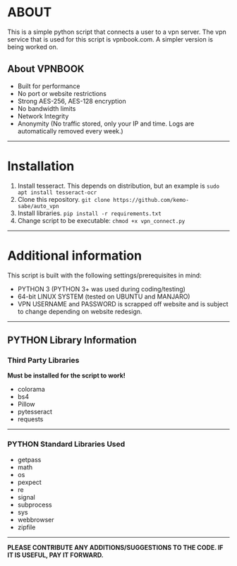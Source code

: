 # ABOUT
This is a simple python script that connects a user to a vpn server. The vpn service that is used for this script is vpnbook.com. A simpler version is being worked on.

## About VPNBOOK

- Built for performance
- No port or website restrictions
- Strong AES-256, AES-128 encryption
- No bandwidth limits
- Network Integrity
- Anonymity (No traffic stored, only your IP and time. Logs are automatically removed every week.)

---

# Installation
1. Install tesseract. This depends on distribution, but an example is
`sudo apt install tesseract-ocr`
1. Clone this repository.
`git clone https://github.com/kemo-sabe/auto_vpn`
2. Install libraries.
`pip install -r requirements.txt`
3. Change script to be executable:
`chmod +x vpn_connect.py`

---

# Additional information
This script is built with the following settings/prerequisites in mind:

- PYTHON 3 (PYTHON 3+ was used during coding/testing)
- 64-bit LINUX SYSTEM (tested on UBUNTU and MANJARO)
- VPN USERNAME and PASSWORD is scrapped off website and is subject to change depending on website redesign.

---

## PYTHON Library Information

### Third Party Libraries

**Must be installed for the script to work!**

- colorama
- bs4
- Pillow
- pytesseract
- requests

---

### PYTHON Standard Libraries Used

- getpass
- math
- os
- pexpect
- re
- signal
- subprocess
- sys
- webbrowser
- zipfile

---

**PLEASE CONTRIBUTE ANY ADDITIONS/SUGGESTIONS TO THE CODE. IF IT IS USEFUL, PAY IT FORWARD.**
